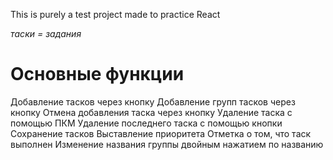 This is purely a test project made to practice React

*таски = задания*
# Основные функции 

  Добавление тасков через кнопку
  Добавление групп тасков через кнопку
  Отмена добавления таска через кнопку
  Удаление таска с помощью ПКМ 
  Удаление последнего таска с помощью кнопки
  Сохранение тасков
  Выставление приоритета
  Отметка о том, что таск выполнен
  Изменение названия группы двойным нажатием по названию
